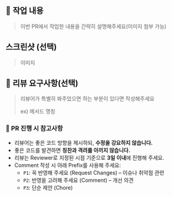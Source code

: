 ## 📝 작업 내용

> 이번 PR에서 작업한 내용을 간략히 설명해주세요(이미지 첨부 가능)

## 스크린샷 (선택)

> 이미지

## 💬 리뷰 요구사항(선택)

> 리뷰어가 특별히 봐주었으면 하는 부분이 있다면 작성해주세요
>
> ex) 메서드 명칭

### 📌 PR 진행 시 참고사항
- 리뷰어는 좋은 코드 방향을 제시하되, **수정을 강요하지 않습니다.**
- 좋은 코드를 발견하면 **칭찬과 격려를 아끼지 않습니다.**
- 리뷰는 Reviewer로 지정된 시점 기준으로 **3일 이내**에 진행해 주세요.
- Comment 작성 시 아래 Prefix를 사용해 주세요:
    - `P1`: 꼭 반영해 주세요 (Request Changes) – 이슈나 취약점 관련
    - `P2`: 반영을 고려해 주세요 (Comment) – 개선 의견
    - `P3`: 단순 제안 (Chore)